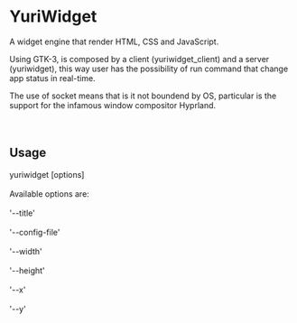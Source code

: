 # YuriWidget
A widget engine that render HTML, CSS and JavaScript.

Using GTK-3, is composed by a client (yuriwidget_client) and a server (yuriwidget), this way user has the possibility of run command that change app status in real-time.

The use of socket means that is it not boundend by OS, particular is the support for the infamous window compositor Hyprland.
<br><br><br>
## Usage
yuriwidget [options]
<br><br>
    Available options are:
<br><br>
    '--title'
<br><br>
    '--config-file'
<br><br>
    '--width'
<br><br>
    '--height'
<br><br>
    '--x'
<br><br>
    '--y'
<br><br>
